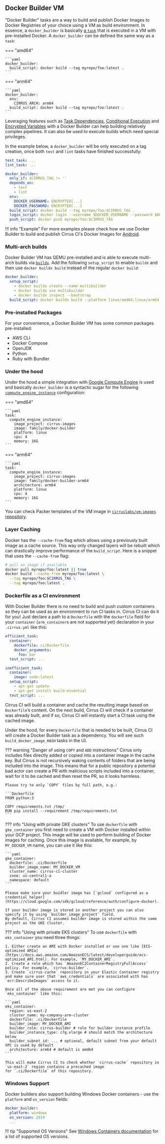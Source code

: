 ## Docker Builder VM

"Docker Builder" tasks are a way to build and publish Docker Images to Docker Registries of your choice using a VM as build environment.
In essence, a `docker_builder` is basically [a `task`](writing-tasks.md) that is executed in a VM with pre-installed Docker. 
A `docker_builder` can be defined the same way as a `task`:

=== "amd64"

    ```yaml
    docker_builder:
      build_script: docker build --tag myrepo/foo:latest .
    ```

=== "arm64"

    ```yaml
    docker_builder:
      env:
        CIRRUS_ARCH: arm64
      build_script: docker build --tag myrepo/foo:latest .
    ```

Leveraging features such as [Task Dependencies](writing-tasks.md#depepndencies), [Conditional Execution](writing-tasks.md#conditional-execution)
and [Encrypted Variables](writing-tasks.md#encrypted-variables) with a Docker Builder can help building relatively
complex pipelines. It can also be used to execute builds which need special privileges.

In the example below, a `docker_builder` will be only executed on a tag creation, once both `test` and `lint` 
tasks have finished successfully:

```yaml
test_task: ...
lint_task: ...

docker_builder:
  only_if: $CIRRUS_TAG != ''
  depends_on: 
    - test
    - lint
  env:
    DOCKER_USERNAME: ENCRYPTED[...]
    DOCKER_PASSWORD: ENCRYPTED[...]
  build_script: docker build --tag myrepo/foo:$CIRRUS_TAG .
  login_script: docker login --username $DOCKER_USERNAME --password $DOCKER_PASSWORD
  push_script: docker push myrepo/foo:$CIRRUS_TAG
```

!!! info "Example"
    For more examples please check how we use Docker Builder to build and publish Cirrus CI's Docker Images for [Android](https://github.com/cirruslabs/docker-images-android).

### Multi-arch builds

Docker Builder VM has QEMU pre-installed and is able to execute multi-arch builds via [`buildx`](https://docs.docker.com/buildx/working-with-buildx/).
Add the following `setup_script` to enable `buildx` and then use `docker buildx build` instead of the regular `docker build`:

```yaml
docker_builder:
  setup_script:
    - docker buildx create --name multibuilder
    - docker buildx use multibuilder
    - docker buildx inspect --bootstrap
  build_script: docker buildx build --platform linux/amd64,linux/arm64 --tag myrepo/foo:$CIRRUS_TAG .
```

### Pre-installed Packages

For your convenience, a Docker Builder VM has some common packages pre-installed:

* AWS CLI
* Docker Compose
* OpenJDK
* Python
* Ruby with Bundler

### Under the hood

Under the hood a simple integration with [Google Compute Engine](supported-computing-services.md#compute-engine)
is used and basically `docker_builder` is a syntactic sugar for the following [`compute_engine_instance`](custom-vms.md) configuration:

=== "amd64"

    ```yaml
    task:
      compute_engine_instance:
        image_project: cirrus-images
        image: family/docker-builder
        platform: linux
        cpu: 4
        memory: 16G
    ```

=== "arm64"

    ```yaml
    task:
      compute_engine_instance:
        image_project: cirrus-images
        image: family/docker-builder-arm64
        architecture: arm64
        platform: linux
        cpu: 4
        memory: 16G
    ```

You can check Packer templates of the VM image in [`cirruslabs/vm-images` repository](https://github.com/cirruslabs/vm-images).

### Layer Caching

Docker has the `--cache-from` flag which allows using a previously built image as a cache source. This way only changed
layers will be rebuilt which can drastically improve performance of the `build_script`. Here is a snippet that uses 
the `--cache-from` flag:

```bash
# pull an image if available
docker pull myrepo/foo:latest || true
docker build --cache-from myrepo/foo:latest \
  --tag myrepo/foo:$CIRRUS_TAG \
  --tag myrepo/foo:latest .
```

### Dockerfile as a CI environment

With Docker Builder there is no need to build and push custom containers so they can be used as an environment to run CI tasks in. 
Cirrus CI can do it for you! Just declare a path to a `Dockerfile` with the `dockerfile` field for your `container` (`arm_container`s are not supported yet)
declaration in your `.cirrus.yml` like this:

```yaml
efficient_task:
  container:
    dockerfile: ci/Dockerfile
    docker_arguments:
      foo: bar
  test_script: ...

inefficient_task:
  container:
    image: node:latest
  setup_script:
    - apt-get update
    - apt-get install build-essential
  test_script: ...
```

Cirrus CI will build a container and cache the resulting image based on `Dockerfile`’s content. On the next build, 
Cirrus CI will check if a container was already built, and if so, Cirrus CI will instantly start a CI task using the cached image.

Under the hood, for every `Dockerfile` that is needed to be built, Cirrus CI will create a Docker Builder task as a dependency. 
You will see such `build_docker_image_HASH` tasks in the UI.

??? warning "Danger of using `COPY` and `ADD` instructions"
    Cirrus only includes files directly added or copied into a container image in the cache key. But Cirrus is not  recursively 
    waking contents of folders that are being included into the image. This means that for a public repository a potential bad actor 
    can create a PR with malicious scripts included into a container, wait for it to be cached and then reset the PR, so it looks harmless.

    Please try to only `COPY` files by full path, e.g.:

    ```Dockerfile
    FROM python:3
    
    COPY requirements.txt /tmp/
    RUN pip install --requirement /tmp/requirements.txt
    ```

??? info "Using with private GKE clusters"
    To use `dockerfile` with `gke_container` you first need to create a VM with Docker installed within your GCP project.
    This image will be used to perform building of Docker images for caching. Once this image is available, for example, by 
    `MY_DOCKER_VM` name, you can use it like this:
    
    ```yaml
    gke_container:
      dockerfile: .ci/Dockerfile
      builder_image_name: MY_DOCKER_VM
      cluster_name: cirrus-ci-cluster
      zone: us-central1-a
      namespace: default
    ```

    Please make sure your buidler image has [`gcloud` configured as a credential helper](https://cloud.google.com/sdk/gcloud/reference/auth/configure-docker).
    
    If your builder image is stored in another project you can also specify it by using `builder_image_project` field.
    By default, Cirrus CI assumes builder image is stored within the same project as the GKE cluster.

??? info "Using with private EKS clusters"
    To use `dockerfile` with `eks_container` you need three things:

    1. Either create an AMI with Docker installed or use one like [ECS-optimized AMIa](https://docs.aws.amazon.com/AmazonECS/latest/developerguide/ecs-optimized_AMI.html). For example, `MY_DOCKER_AMI`.
    2. Create a role which has `AmazonEC2ContainerRegistryFullAccess` policy. For example, `cirrus-builder`.
    3. Create `cirrus-cache` repository in your Elastic Container registry and make sure user that `aws_credentials` are associated with has `ecr:DescribeImages` access to it.

    Once all of the above requirement are met you can configure `eks_container` like this:

    ```yaml
    eks_container:
      region: us-east-2
      cluster_name: my-company-arm-cluster
      dockerfile: .ci/Dockerfile
      builder_image: MY_DOCKER_AMI
      builder_role: cirrus-builder # role for builder instance profile
      builder_instance_type: c7g.xlarge # should match the architecture below
      builder_subnet_id: ... # optional, default subnet from your default VPC is used by default
      architecture: arm64 # default is amd64
    ```

    This will make Cirrus CI to check whether `cirrus-cache` repository in `us-east-2` region contains a precached image
    for `.ci/Dockerfile` of this repository. 

### Windows Support

Docker builders also support building Windows Docker containers - use the `platform` and `os_version` fields:

```yaml
docker_builder:
  platform: windows
  os_version: 2019
  ...
```

!!! tip "Supported OS Versions"
    See [Windows Containers documentation](windows.md#os-versions) for a list of supported OS versions.
